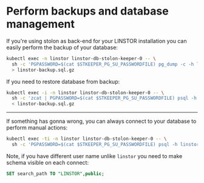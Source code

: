 # Perform backups and database management

If you're using stolon as back-end for your LINSTOR installation you can easily perform the backup of your database:
```bash
kubectl exec -n linstor linstor-db-stolon-keeper-0 -- \
  sh -c 'PGPASSWORD=$(cat $STKEEPER_PG_SU_PASSWORDFILE) pg_dump -c -h linstor-db-stolon-proxy -U stolon linstor | gzip' \
  > linstor-backup.sql.gz
```

If you need to restore database from backup:
```bash
kubectl exec -i -n linstor linstor-db-stolon-keeper-0 -- \
  sh -c 'zcat | PGPASSWORD=$(cat $STKEEPER_PG_SU_PASSWORDFILE) psql -h linstor-db-stolon-proxy -U stolon -d linstor' \
  < linstor-backup.sql.gz
```

---

If something has gonna wrong, you can always connect to your database to perform manual actions:

```bash
kubectl exec -ti -n linstor linstor-db-stolon-keeper-0 -- \
  sh -c 'PGPASSWORD=$(cat $STKEEPER_PG_SU_PASSWORDFILE) psql -h linstor-db-stolon-proxy -U stolon linstor'
```

Note, if you have different user name unlike `linstor` you need to make schema visible on each connect:
```sql
SET search_path TO "LINSTOR",public;
```
